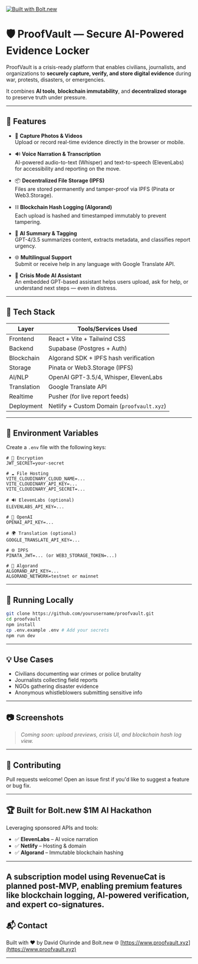 
[![Built with Bolt.new](https://bolt.new/badge-built-with.svg)](https://bolt.new)

# 🛡️ ProofVault — Secure AI-Powered Evidence Locker

ProofVault is a crisis-ready platform that enables civilians, journalists, and organizations to **securely capture, verify, and store digital evidence** during war, protests, disasters, or emergencies.

It combines **AI tools**, **blockchain immutability**, and **decentralized storage** to preserve truth under pressure.

---

## 🚀 Features

- 📸 **Capture Photos & Videos**  
  Upload or record real-time evidence directly in the browser or mobile.

- 🔊 **Voice Narration & Transcription**  
  AI-powered audio-to-text (Whisper) and text-to-speech (ElevenLabs) for accessibility and reporting on the move.

- 📦 **Decentralized File Storage (IPFS)**  
  Files are stored permanently and tamper-proof via IPFS (Pinata or Web3.Storage).

- ⛓️ **Blockchain Hash Logging (Algorand)**  
  Each upload is hashed and timestamped immutably to prevent tampering.

- 🧠 **AI Summary & Tagging**  
  GPT-4/3.5 summarizes content, extracts metadata, and classifies report urgency.

- 🌐 **Multilingual Support**  
  Submit or receive help in any language with Google Translate API.

- 🤖 **Crisis Mode AI Assistant**  
  An embedded GPT-based assistant helps users upload, ask for help, or understand next steps — even in distress.

---

## 🧱 Tech Stack

| Layer         | Tools/Services Used                         |
|---------------|---------------------------------------------|
| Frontend      | React + Vite + Tailwind CSS                 |
| Backend       | Supabase (Postgres + Auth)                  |
| Blockchain    | Algorand SDK + IPFS hash verification       |
| Storage       | Pinata or Web3.Storage (IPFS)               |
| AI/NLP        | OpenAI GPT-3.5/4, Whisper, ElevenLabs       |
| Translation   | Google Translate API                        |
| Realtime      | Pusher (for live report feeds)              |
| Deployment    | Netlify + Custom Domain (`proofvault.xyz`) |

---

## 🔐 Environment Variables

Create a `.env` file with the following keys:

```env
# 🔑 Encryption
JWT_SECRET=your-secret

# ☁️ File Hosting
VITE_CLOUDINARY_CLOUD_NAME=...
VITE_CLOUDINARY_API_KEY=...
VITE_CLOUDINARY_API_SECRET=...

# 🔊 ElevenLabs (optional)
ELEVENLABS_API_KEY=...

# 🧠 OpenAI
OPENAI_API_KEY=...

# 🌍 Translation (optional)
GOOGLE_TRANSLATE_API_KEY=...

# 🌐 IPFS
PINATA_JWT=... (or WEB3_STORAGE_TOKEN=...)

# 🔗 Algorand
ALGORAND_API_KEY=...
ALGORAND_NETWORK=testnet or mainnet
```

---

## 🧪 Running Locally

```bash
git clone https://github.com/yourusername/proofvault.git
cd proofvault
npm install
cp .env.example .env # Add your secrets
npm run dev
```

---

## 💡 Use Cases

- Civilians documenting war crimes or police brutality
- Journalists collecting field reports
- NGOs gathering disaster evidence
- Anonymous whistleblowers submitting sensitive info

---

## 📷 Screenshots

> _Coming soon: upload previews, crisis UI, and blockchain hash log view._

---

## 🤝 Contributing

Pull requests welcome! Open an issue first if you'd like to suggest a feature or bug fix.

---

## 🏆 Built for Bolt.new $1M AI Hackathon

Leveraging sponsored APIs and tools:

- ✅ **ElevenLabs** – AI voice narration
- ✅ **Netlify** – Hosting & domain
- ✅ **Algorand** – Immutable blockchain hashing

---

## A subscription model using RevenueCat is planned post-MVP, enabling premium features like blockchain logging, AI-powered verification, and expert co-signatures.

## 📬 Contact

Built with ❤️ by David Olurinde and Bolt.new 
🌐 [https://www.proofvault.xyz](https://www.proofvault.xyz)  


---
